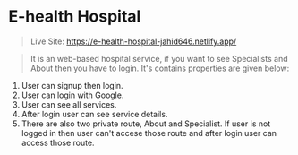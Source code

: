 # E-health Hospital


> Live Site: https://e-health-hospital-jahid646.netlify.app/

> It is an web-based hospital service, if you want to see Specialists and About then you have to login. It's contains properties are given below:

1. User can signup then login.
2. User can login with Google.
3. User can see all services.
4. After login user can see service details.
5. There are also two private route, About and Specialist. If user is not logged in then user can't accese those route and after login user can access those route.
